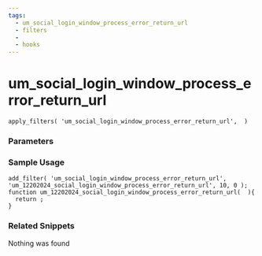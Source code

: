 ```yaml
---
tags: 
  - um_social_login_window_process_error_return_url
  - filters
  - 
  - hooks
---
```

# um\_social\_login\_window\_process\_error\_return\_url

``` php:no-line-numbers
apply_filters( 'um_social_login_window_process_error_return_url',  )
```
<div class='hook-sep'></div>

### Parameters

<div class='hook-sep'></div>



### Sample Usage

``` php:no-line-numbers
add_filter( 'um_social_login_window_process_error_return_url', 'um_12202024_social_login_window_process_error_return_url', 10, 0 );
function um_12202024_social_login_window_process_error_return_url(  ){
  return ;
}
```
<div class='hook-sep'></div>



### Related Snippets

Nothing was found

